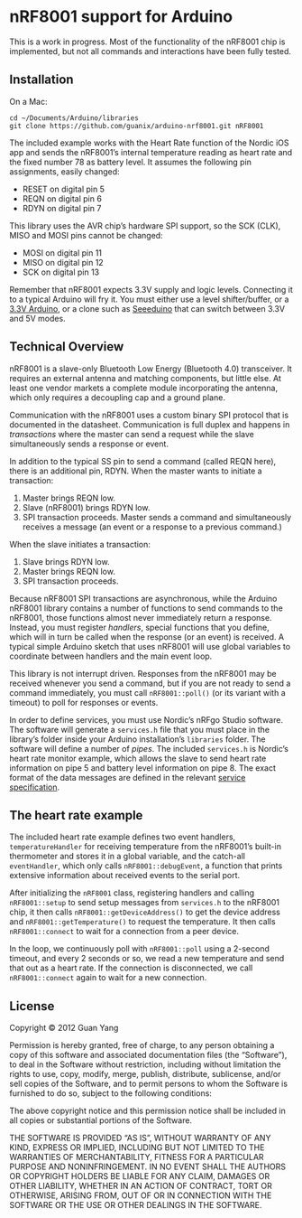 # nRF8001 support for Arduino

This is a work in progress. Most of the functionality of the nRF8001 chip
is implemented, but not all commands and interactions have been fully
tested.

## Installation

On a Mac:

    cd ~/Documents/Arduino/libraries
    git clone https://github.com/guanix/arduino-nrf8001.git nRF8001

The included example works with the Heart Rate function of the Nordic iOS app
and sends the nRF8001’s internal temperature reading as heart rate and the
fixed number 78 as battery level. It assumes the following pin assignments,
easily changed:

* RESET on digital pin 5
* REQN on digital pin 6
* RDYN on digital pin 7

This library uses the AVR chip’s hardware SPI support, so the SCK (CLK),
MISO and MOSI pins cannot be changed:

* MOSI on digital pin 11
* MISO on digital pin 12
* SCK on digital pin 13

Remember that nRF8001 expects 3.3V supply and logic levels. Connecting it
to a typical Arduino will fry it. You must either use a level shifter/buffer,
or a [3.3V Arduino][promini], or a clone such as [Seeeduino][seeeduino]
that can switch between 3.3V and 5V modes.

[promini]: https://www.sparkfun.com/products/11114
[seeeduino]: http://www.seeedstudio.com/depot/seeeduino-v221-atmega-328p-p-669.html

## Technical Overview

nRF8001 is a slave-only Bluetooth Low Energy (Bluetooth 4.0) transceiver.
It requires an external antenna and matching components, but little else.
At least one vendor markets a complete module incorporating the antenna,
which only requires a decoupling cap and a ground plane.

Communication with the nRF8001 uses a custom binary SPI protocol that is
documented in the datasheet.
Communication is full duplex and happens in _transactions_ where the master
can send a request while the slave simultaneously sends a response or
event.

In addition to the typical SS pin to send a command (called REQN here), there
is an additional pin, RDYN. When the master wants to initiate a transaction:

1. Master brings REQN low.
2. Slave (nRF8001) brings RDYN low.
3. SPI transaction proceeds. Master sends a command and simultaneously
    receives a message (an event or a response to a previous command.)

When the slave initiates a transaction:

1. Slave brings RDYN low.
2. Master brings REQN low.
3. SPI transaction proceeds.

Because nRF8001 SPI transactions are asynchronous,
while the Arduino nRF8001 library
contains a number of functions to send commands to the nRF8001, those
functions almost never immediately return a response. Instead, you must
register _handlers_, special functions that you define, which will in turn
be called when the response (or an event) is received. A typical simple
Arduino sketch that uses nRF8001 will use global variables to coordinate
between handlers and the main event loop.

This library is not interrupt driven. Responses from the nRF8001 may be
received whenever you send a command, but if you are not ready to send a
command immediately, you must call `nRF8001::poll()` (or its variant with
a timeout) to poll for responses or events.

In order to define services, you must use Nordic’s nRFgo Studio software.
The software will generate a `services.h` file that you must place in the
library’s folder inside your Arduino installation’s `libraries` folder.
The software will define a number of _pipes_. The included `services.h` is
Nordic’s heart rate monitor example, which allows the slave to send
heart rate information on pipe 5 and battery level information on pipe 8.
The exact format of the data messages are defined in the relevant
[service specification][servicespec].

[servicespec]: http://developer.bluetooth.org/gatt/services/Pages/ServicesHome.aspx

## The heart rate example

The included heart rate example defines two event handlers,
`temperatureHandler` for receiving temperature from the nRF8001’s
built-in thermometer and stores it in a global variable,
and the catch-all `eventHandler`, which only calls `nRF8001::debugEvent`,
a function that prints extensive information about received events to the
serial port.

After initializing the `nRF8001` class, registering handlers and calling
`nRF8001::setup` to send setup messages from `services.h` to the nRF8001
chip, it then calls `nRF8001::getDeviceAddress()` to get the device
address and `nRF8001::getTemperature()` to request the temperature.
It then calls `nRF8001::connect` to wait for a connection from a peer
device.

In the loop, we continuously poll with `nRF8001::poll` using a 2-second
timeout, and every 2 seconds or so, we read a new temperature and send
that out as a heart rate. If the connection is disconnected, we call
`nRF8001::connect` again to wait for a new connection.

## License
Copyright © 2012 Guan Yang

Permission is hereby granted, free of charge, to any person obtaining
a copy of this software and associated documentation files (the
“Software”), to deal in the Software without restriction, including
without limitation the rights to use, copy, modify, merge, publish,
distribute, sublicense, and/or sell copies of the Software, and to
permit persons to whom the Software is furnished to do so, subject to
the following conditions:

The above copyright notice and this permission notice shall be
included in all copies or substantial portions of the Software.

THE SOFTWARE IS PROVIDED “AS IS”, WITHOUT WARRANTY OF ANY KIND,
EXPRESS OR IMPLIED, INCLUDING BUT NOT LIMITED TO THE WARRANTIES OF
MERCHANTABILITY, FITNESS FOR A PARTICULAR PURPOSE AND
NONINFRINGEMENT. IN NO EVENT SHALL THE AUTHORS OR COPYRIGHT HOLDERS BE
LIABLE FOR ANY CLAIM, DAMAGES OR OTHER LIABILITY, WHETHER IN AN ACTION
OF CONTRACT, TORT OR OTHERWISE, ARISING FROM, OUT OF OR IN CONNECTION
WITH THE SOFTWARE OR THE USE OR OTHER DEALINGS IN THE SOFTWARE.

